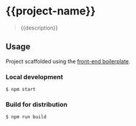 # {{project-name}}

> {{description}}

## Usage

Project scaffolded using the [front-end boilerplate](https://github.com/dynamit/front-end-boilerplate).

### Local development

```
$ npm start
```

### Build for distribution

```
$ npm run build
```
